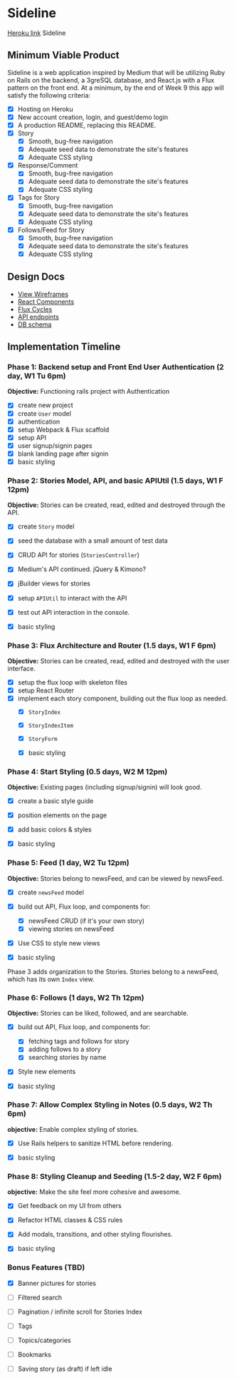 # Sideline

[Heroku link][Sideline] Sideline

[Sideline]: http://www.thesideline.club

## Minimum Viable Product

Sideline is a web application inspired by Medium that will be utilizing Ruby on Rails on the backend, a 3greSQL database, and React.js with a Flux pattern on the front end. At a minimum, by the end of Week 9 this app will satisfy the following criteria:

- [x] Hosting on Heroku
- [x] New account creation, login, and guest/demo login
- [x] A production README, replacing this README.
- [x] Story
  - [x] Smooth, bug-free navigation
  - [x] Adequate seed data to demonstrate the site's features
  - [x] Adequate CSS styling
- [x] Response/Comment
  - [x] Smooth, bug-free navigation
  - [x] Adequate seed data to demonstrate the site's features
  - [x] Adequate CSS styling
- [x] Tags for Story
  - [x] Smooth, bug-free navigation
  - [x] Adequate seed data to demonstrate the site's features
  - [x] Adequate CSS styling
- [x] Follows/Feed for Story
  - [x] Smooth, bug-free navigation
  - [x] Adequate seed data to demonstrate the site's features
  - [x] Adequate CSS styling

## Design Docs
* [View Wireframes][views]
* [React Components][components]
* [Flux Cycles][flux-cycles]
* [API endpoints][api-endpoints]
* [DB schema][schema]

[views]: docs/views.md
[components]: docs/components.md
[flux-cycles]: docs/flux-cycles.md
[api-endpoints]: docs/api-endpoints.md
[schema]: docs/schema.md

## Implementation Timeline

### Phase 1: Backend setup and Front End User Authentication (2 day, W1 Tu 6pm)

**Objective:** Functioning rails project with Authentication

- [x] create new project
- [x] create `User` model
- [x] authentication
- [x] setup Webpack & Flux scaffold
- [x] setup API
- [x] user signup/signin pages
- [x] blank landing page after signin
- [x] basic styling

### Phase 2: Stories Model, API, and basic APIUtil (1.5 days, W1 F 12pm)

**Objective:** Stories can be created, read, edited and destroyed through
the API.

- [x] create `Story` model
- [x] seed the database with a small amount of test data
- [x] CRUD API for stories (`StoriesController`)
- [x] Medium's API continued. jQuery & Kimono?
- [x] jBuilder views for stories
- [x] setup `APIUtil` to interact with the API
- [x] test out API interaction in the console.
- [x] basic styling


### Phase 3: Flux Architecture and Router (1.5 days, W1 F 6pm)

**Objective:** Stories can be created, read, edited and destroyed with the
user interface.

- [x] setup the flux loop with skeleton files
- [x] setup React Router
- [x] implement each story component, building out the flux loop as needed.
  - [x] `StoryIndex`
  - [x] `StoryIndexItem`
  - [x] `StoryForm`
  - [x] basic styling


### Phase 4: Start Styling (0.5 days, W2 M 12pm)

**Objective:** Existing pages (including signup/signin) will look good.

- [x] create a basic style guide
- [x] position elements on the page
- [x] add basic colors & styles
- [x] basic styling


### Phase 5: Feed (1 day, W2 Tu 12pm)

**Objective:** Stories belong to newsFeed, and can be viewed by newsFeed.

- [x] create `newsFeed` model
- [x] build out API, Flux loop, and components for:
  - [x] newsFeed CRUD (if it's your own story)
  - [x] viewing stories on newsFeed
- [x] Use CSS to style new views
- [x] basic styling


Phase 3 adds organization to the Stories. Stories belong to a newsFeed,
which has its own `Index` view.

### Phase 6: Follows (1 days, W2 Th 12pm)

**Objective:** Stories can be liked, followed, and are searchable.

- [x] build out API, Flux loop, and components for:
  - [x] fetching tags and follows for story
  - [x] adding follows to a story
  - [x] searching stories by name
- [x] Style new elements
- [x] basic styling


### Phase 7: Allow Complex Styling in Notes (0.5 days, W2 Th 6pm)

**objective:** Enable complex styling of stories.

- [x] Use Rails helpers to sanitize HTML before rendering.
- [x] basic styling


### Phase 8: Styling Cleanup and Seeding (1.5-2 day, W2 F 6pm)

**objective:** Make the site feel more cohesive and awesome.

- [x] Get feedback on my UI from others
- [x] Refactor HTML classes & CSS rules
- [x] Add modals, transitions, and other styling flourishes.
- [x] basic styling


### Bonus Features (TBD)
- [x] Banner pictures for stories
- [ ] Filtered search
- [ ] Pagination / infinite scroll for Stories Index
- [ ] Tags
- [ ] Topics/categories
- [ ] Bookmarks
- [ ] Saving story (as draft) if left idle



[phase-one]: docs/phases/phase1.md
[phase-two]: docs/phases/phase2.md
[phase-three]: docs/phases/phase3.md
[phase-four]: docs/phases/phase4.md
[phase-five]: docs/phases/phase5.md
